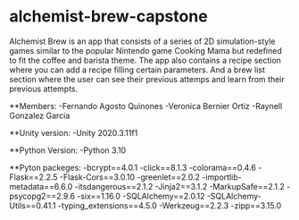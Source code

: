 # alchemist-brew-capstone
Alchemist Brew is an app that consists of a series of 2D simulation-style games similar to the popular Nintendo game Cooking Mama 
but redefined to fit the coffee and barista theme.
The app also contains a recipe section where you can add a recipe filling certain parameters.
And a brew list section where the user can see their previous attemps and learn from their previous attempts.

**Members:
          -Fernando Agosto Quinones
          -Veronica Bernier Ortiz
          -Raynell Gonzalez Garcia
          
**Unity version:
          -Unity 2020.3.11f1
          
**Python Version:
          -Python 3.10
          
**Pyton packeges:
          -bcrypt==4.0.1
          -click==8.1.3
          -colorama==0.4.6
          -Flask==2.2.5
          -Flask-Cors==3.0.10
          -greenlet==2.0.2
          -importlib-metadata==6.6.0
          -itsdangerous==2.1.2
          -Jinja2==3.1.2
          -MarkupSafe==2.1.2
          -psycopg2==2.9.6
          -six==1.16.0
          -SQLAlchemy==2.0.12
          -SQLAlchemy-Utils==0.41.1
          -typing_extensions==4.5.0
          -Werkzeug==2.2.3
          -zipp==3.15.0
